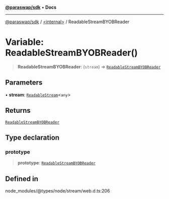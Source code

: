 [**@paraswap/sdk**](../../README.md) • **Docs**

***

[@paraswap/sdk](../../globals.md) / [\<internal\>](../README.md) / ReadableStreamBYOBReader

# Variable: ReadableStreamBYOBReader()

> **ReadableStreamBYOBReader**: (`stream`) => [`ReadableStreamBYOBReader`](../interfaces/ReadableStreamBYOBReader.md)

## Parameters

• **stream**: [`ReadableStream`](../interfaces/ReadableStream.md)\<`any`\>

## Returns

[`ReadableStreamBYOBReader`](../interfaces/ReadableStreamBYOBReader.md)

## Type declaration

### prototype

> **prototype**: [`ReadableStreamBYOBReader`](../interfaces/ReadableStreamBYOBReader.md)

## Defined in

node\_modules/@types/node/stream/web.d.ts:206
